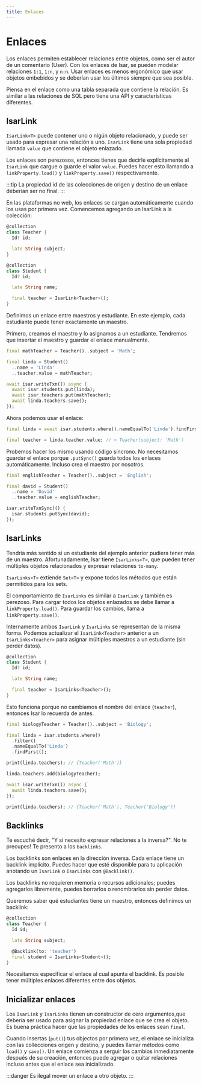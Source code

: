 ```yaml
---
title: Enlaces
---
```


# Enlaces

Los enlaces permiten establecer relaciones entre objetos, como ser el autor de un comentario (User). Con los enlaces de Isar, se pueden modelar relaciones `1:1`, `1:n`, y `n:n`. Usar enlaces es menos ergonómico que usar objetos embebidos y se deberían usar los últimos siempre que sea posible.

Piensa en el enlace como una tabla separada que contiene la relación. Es similar a las relaciones de SQL pero tiene una API y características diferentes.

## IsarLink

`IsarLink<T>` puede contener uno o nigún objeto relacionado, y puede ser usado para expresar una relación a uno. `IsarLink` tiene una sola propiedad llamada `value` que contiene el objeto enlazado.

Los enlaces son perezosos, entonces tienes que decirle explícitamente al `IsarLink` que cargue o guarde el valor `value`. Puedes hacer esto llamando a `linkProperty.load()` y `linkProperty.save()` respectivamente.

:::tip
La propiedad id de las colecciones de origen y destino de un enlace deberían ser no final.
:::

En las plataformas no web, los enlaces se cargan automáticamente cuando los usas por primera vez. Comencemos agregando un IsarLink a la colección:

```dart
@collection
class Teacher {
  Id? id;

  late String subject;
}

@collection
class Student {
  Id? id;

  late String name;

  final teacher = IsarLink<Teacher>();
}
```

Definimos un enlace entre maestros y estudiante. En este ejemplo, cada estudiante puede tener exactamente un maestro.

Primero, creamos el maestro y lo asignamos a un estudiante. Tendremos que insertar el maestro y guardar el enlace manualmente.

```dart
final mathTeacher = Teacher()..subject = 'Math';

final linda = Student()
  ..name = 'Linda'
  ..teacher.value = mathTeacher;

await isar.writeTxn(() async {
  await isar.students.put(linda);
  await isar.teachers.put(mathTeacher);
  await linda.teachers.save();
});
```

Ahora podemos usar el enlace:

```dart
final linda = await isar.students.where().nameEqualTo('Linda').findFirst();

final teacher = linda.teacher.value; // > Teacher(subject: 'Math')
```

Probemos hacer los mismo usando código síncrono. No necesitamos guardar el enlace porque `.putSync()` guarda todos los enlaces automáticamente. Incluso crea el maestro por nosotros.

```dart
final englishTeacher = Teacher()..subject = 'English';

final david = Student()
  ..name = 'David'
  ..teacher.value = englishTeacher;

isar.writeTxnSync(() {
  isar.students.putSync(david);
});
```

## IsarLinks

Tendría más sentido si un estudiante del ejemplo anterior pudiera tener más de un maestro. Afortunadamente, Isar tiene `IsarLinks<T>`, que pueden tener múltiples objetos relacionados y expresar relaciones `to-many`.

`IsarLinks<T>` extiende `Set<T>` y expone todos los métodos que están permitidos para los sets.

El comportamiento de `IsarLinks` es similar a `IsarLink` y también es perezoso. Para cargar todos los objetos enlazados se debe llamar a `linkProperty.load()`. Para guardar los cambios, llama a `linkProperty.save()`.

Internamente ambos `IsarLink` y `IsarLinks` se representan de la misma forma. Podemos actualizar el `IsarLink<Teacher>` anterior a un `IsarLinks<Teacher>` para asignar múltiples maestros a un estudiante (sin perder datos).

```dart
@collection
class Student {
  Id? id;

  late String name;

  final teacher = IsarLinks<Teacher>();
}
```

Esto funciona porque no cambiamos el nombre del enlace (`teacher`), entonces Isar lo recuerda de antes.

```dart
final biologyTeacher = Teacher()..subject = 'Biology';

final linda = isar.students.where()
  .filter()
  .nameEqualTo('Linda')
  .findFirst();

print(linda.teachers); // {Teacher('Math')}

linda.teachers.add(biologyTeacher);

await isar.writeTxn(() async {
  await linda.teachers.save();
});

print(linda.teachers); // {Teacher('Math'), Teacher('Biology')}
```

## Backlinks

Te escuché decir, "Y si necesito expresar relaciones a la inversa?". No te precupes! Te presento a los `backlinks`.

Los backlinks son enlaces en la dirección inversa. Cada enlace tiene un backlink implícito. Puedes hacer que esté disponible para tu aplicación anotando un `IsarLink` o `IsarLinks` con `@Backlink()`.

Los backlinks no requieren memoria o recursos adicionales; puedes agregarlos libremente, puedes borrarlos o renombrarlos sin perder datos.

Queremos saber qué estudiantes tiene un maestro, entonces definimos un backlink:

```dart
@collection
class Teacher {
  Id id;

  late String subject;

  @Backlink(to: 'teacher')
  final student = IsarLinks<Student>();
}
```

Necesitamos especificar el enlace al cual apunta el backlink. Es posible tener múltiples enlaces diferentes entre dos objetos.

## Inicializar enlaces

Los `IsarLink` y `IsarLinks` tienen un constructor de cero argumentos,que debería ser usado para asignar la propiedad enlace que se crea el objeto. Es buena práctica hacer que las propiedades de los enlaces sean `final`.

Cuando insertas (`put()`) tus objectos por primera vez, el enlace se inicializa con las collecciones origen y destino, y puedes llamar métodos como `load()` y `save()`. Un enlace comienza a serguir los cambios inmediatamente después de su creación, entonces puede agregar o quitar relaciones incluso antes que el enlace sea inicializado.

:::danger
Es ilegal mover un enlace a otro objeto.
:::
